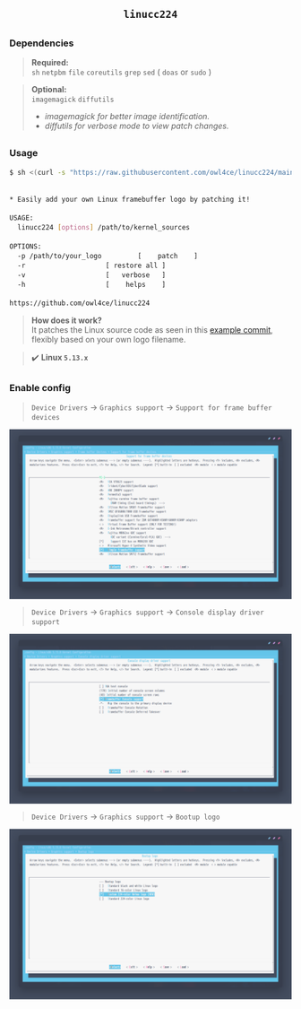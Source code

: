 ## <p align="center">`linucc224`</p>

##  
### Dependencies <img alt="" align="right" src="https://badges.pufler.dev/visits/owl4ce/linucc224?style=flat-square&label=&color=000000&logo=GitHub&logoColor=white&labelColor=373e4d"/>
> **Required:**  
> `sh` `netpbm` `file` `coreutils` `grep` `sed` ( `doas` or `sudo` )

> **Optional:**  
> `imagemagick` `diffutils`
>
> * *imagemagick for better image identification.*
> * *diffutils for verbose mode to view patch changes.*

##  
### Usage
```sh
$ sh <(curl -s "https://raw.githubusercontent.com/owl4ce/linucc224/main/linucc224") -h
```
```sh

* Easily add your own Linux framebuffer logo by patching it!

USAGE:
  linucc224 [options] /path/to/kernel_sources

OPTIONS:
  -p /path/to/your_logo			[    patch    ]
  -r					[ restore all ]
  -v					[   verbose   ]
  -h					[    helps    ]

https://github.com/owl4ce/linucc224

```
> **How does it work?**  
> It patches the Linux source code as seen in this [example commit](https://github.com/owl4ce/linucc224/commit/90ddf7e7e23da39946142749c0761d824d045b3f.patch), flexibly based on your own logo filename.

> :heavy_check_mark: **Linux `5.13.x`**

##  
### Enable config

> `Device Drivers` -> `Graphics support` -> `Support for frame buffer devices`
<p align="center"><img src="./screenshots/2021-08-12-051730_1301x748_scrot.png" align="center"/></p>

> `Device Drivers` -> `Graphics support` -> `Console display driver support`
<p align="center"><img src="./screenshots/2021-08-12-051704_1301x748_scrot.png" align="center"/></p>

> `Device Drivers` -> `Graphics support` -> `Bootup logo`
<p align="center"><img src="./screenshots/2021-08-12-051654_1301x748_scrot.png" align="center"/></p>
